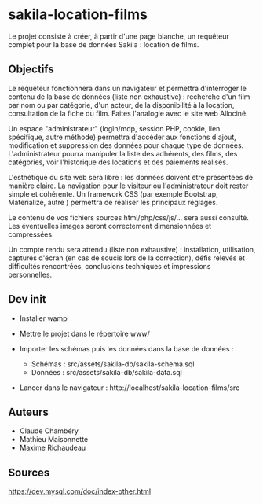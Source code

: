# sakila-location-films
Le projet consiste à créer, à partir d'une page blanche, un requêteur complet pour la base de données Sakila : location de films.

## Objectifs

Le requêteur fonctionnera dans un navigateur et permettra d'interroger le contenu de la base de données (liste non exhaustive) : recherche d'un film par nom ou par catégorie, d'un acteur, de la disponibilité à la location, consultation de la fiche du film. Faites l'analogie avec le site web Allociné.

Un espace "administrateur" (login/mdp,  session PHP, cookie, lien spécifique, autre méthode) permettra d'accéder aux fonctions d'ajout, modification et suppression des données pour chaque type de données.
L'administrateur pourra manipuler la liste des adhérents, des films, des catégories, voir l'historique des locations et des paiements réalisés.

L'esthétique du site web sera libre : les données doivent être présentées de manière claire. La navigation pour le visiteur ou l'administrateur doit rester simple et cohérente. Un framework CSS (par exemple Bootstrap, Materialize, autre ) permettra de réaliser les principaux réglages.

Le contenu de vos fichiers sources html/php/css/js/... sera aussi consulté. Les éventuelles images seront correctement dimensionnées et compressées.

Un compte rendu sera attendu (liste non exhaustive) : installation, utilisation, captures d'écran (en cas de soucis lors de la correction), défis relevés et difficultés rencontrées, conclusions techniques et impressions personnelles.

## Dev init
* Installer wamp
* Mettre le projet dans le répertoire www/
* Importer les schémas puis les données dans la base de données :
  * Schémas : src/assets/sakila-db/sakila-schema.sql
  * Données : src/assets/sakila-db/sakila-data.sql


* Lancer dans le navigateur : http://localhost/sakila-location-films/src

## Auteurs
* Claude Chambéry
* Mathieu Maisonnette
* Maxime Richaudeau

## Sources

https://dev.mysql.com/doc/index-other.html
